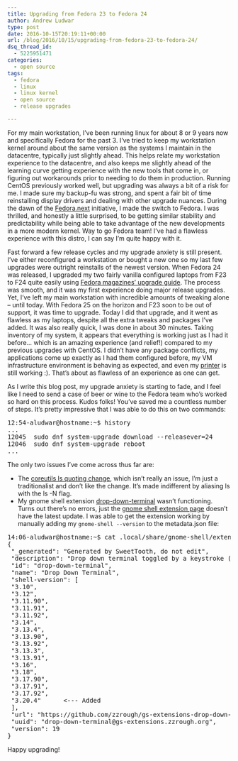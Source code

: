 ```yaml
---
title: Upgrading from Fedora 23 to Fedora 24
author: Andrew Ludwar
type: post
date: 2016-10-15T20:19:11+00:00
url: /blog/2016/10/15/upgrading-from-fedora-23-to-fedora-24/
dsq_thread_id:
  - 5225951471
categories:
  - open source
tags:
  - fedora
  - linux
  - linux kernel
  - open source
  - release upgrades

---
```

For my main workstation, I&#8217;ve been running linux for about 8 or 9 years now and specifically Fedora for the past 3. I&#8217;ve tried to keep my workstation kernel around about the same version as the systems I maintain in the datacentre, typically just slightly ahead. This helps relate my workstation experience to the datacentre, and also keeps me slightly ahead of the learning curve getting experience with the new tools that come in, or figuring out workarounds prior to needing to do them in production. Running CentOS previously worked well, but upgrading was always a bit of a risk for me. I made sure my backup-fu was strong, and spent a fair bit of time reinstalling display drivers and dealing with other upgrade nuances. During the dawn of the [Fedora.next][1] initiative, I made the switch to Fedora. I was thrilled, and honestly a little surprised, to be getting similar stability and predictability while being able to take advantage of the new developments in a more modern kernel. Way to go Fedora team! I&#8217;ve had a flawless experience with this distro, I can say I&#8217;m quite happy with it.

Fast forward a few release cycles and my upgrade anxiety is still present. I&#8217;ve either reconfigured a workstation or bought a new one so my last few upgrades were outright reinstalls of the newest version. When Fedora 24 was released, I upgraded my two fairly vanilla configured laptops from F23 to F24 quite easily using [Fedora magazines&#8217; upgrade guide][2]. The process was smooth, and it was my first experience doing major release upgrades. Yet, I&#8217;ve left my main workstation with incredible amounts of tweaking alone &#8211; until today. With Fedora 25 on the horizon and F23 soon to be out of support, it was time to upgrade. Today I did that upgrade, and it went as flawless as my laptops, despite all the extra tweaks and packages I&#8217;ve added. It was also really quick, I was done in about 30 minutes. Taking inventory of my system, it appears that everything is working just as I had it before&#8230; which is an amazing experience (and relief!) compared to my previous upgrades with CentOS. I didn&#8217;t have any package conflicts, my applications come up exactly as I had them configured before, my VM infrastructure environment is behaving as expected, and even my [printer][3] is still working :). That&#8217;s about as flawless of an experience as one can get.

As I write this blog post, my upgrade anxiety is starting to fade, and I feel like I need to send a case of beer or wine to the Fedora team who&#8217;s worked so hard on this process. Kudos folks! You&#8217;ve saved me a countless number of steps. It&#8217;s pretty impressive that I was able to do this on two commands:

<pre class="">12:54-aludwar@hostname:~$ history
...
12045  sudo dnf system-upgrade download --releasever=24
12046  sudo dnf system-upgrade reboot
...
</pre>

The only two issues I&#8217;ve come across thus far are:

  * The [coreutils ls quoting change][4], which isn&#8217;t really an issue, I&#8217;m just a traditionalist and don&#8217;t like the change. It&#8217;s made indifferent by aliasing ls with the ls -N flag.
  * My gnome shell extension [drop-down-terminal][5] wasn&#8217;t functioning. Turns out there&#8217;s no errors, just the [gnome shell extension page][6] doesn&#8217;t have the latest update. I was able to get the extension working by manually adding my `gnome-shell --version` to the metadata.json file:

<pre class="lang:sh decode:true">14:06-aludwar@hostname:~$ cat .local/share/gnome-shell/extensions/drop-down-terminal\@gs-extensions.zzrough.org/metadata.json 
{
 "_generated": "Generated by SweetTooth, do not edit", 
 "description": "Drop down terminal toggled by a keystroke (the key above tab by default) for advanced users.", 
 "id": "drop-down-terminal", 
 "name": "Drop Down Terminal", 
 "shell-version": [
 "3.10", 
 "3.12", 
 "3.11.90", 
 "3.11.91", 
 "3.11.92", 
 "3.14", 
 "3.13.4", 
 "3.13.90", 
 "3.13.92", 
 "3.13.3", 
 "3.13.91", 
 "3.16", 
 "3.18", 
 "3.17.90", 
 "3.17.91", 
 "3.17.92",
 "3.20.4"      &lt;--- Added
 ], 
 "url": "https://github.com/zzrough/gs-extensions-drop-down-terminal", 
 "uuid": "drop-down-terminal@gs-extensions.zzrough.org", 
 "version": 19
}</pre>

<p class="lang:sh decode:true ">
  Happy upgrading!
</p>

 [1]: https://fedoraproject.org/wiki/Fedora.next
 [2]: https://fedoramagazine.org/upgrading-fedora-23-workstation-to-fedora-24/
 [3]: https://fedoraproject.org/wiki/How_to_debug_printing_problems
 [4]: https://bugzilla.redhat.com/show_bug.cgi?id=1349701
 [5]: https://github.com/zzrough/gs-extensions-drop-down-terminal
 [6]: https://extensions.gnome.org/extension/442/drop-down-terminal/